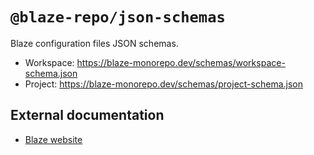 # `@blaze-repo/json-schemas`

Blaze configuration files JSON schemas.

- Workspace: https://blaze-monorepo.dev/schemas/workspace-schema.json
- Project: https://blaze-monorepo.dev/schemas/project-schema.json

## External documentation

- [Blaze website](https://blaze-monorepo.dev)